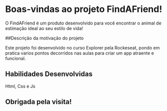 # Boas-vindas ao projeto FindAFriend!

O FindAFriend é um produto desenvolvido para você encontrar
o animal de estimação ideal ao seu estilo de vida!

##Descrição da motivação do projeto

Este projeto foi desenvolvido no curso Explorer pela Rockeseat, pondo em pratica varios pontos decorridos nas aulas para criar um app atraente e funcional.

## Habilidades Desenvolvidas

Html, Css e Js

## Obrigada pela visita!
